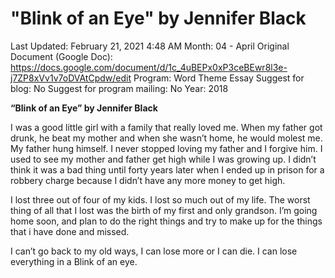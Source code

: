 # "Blink of an Eye" by Jennifer Black

Last Updated: February 21, 2021 4:48 AM
Month: 04 - April
Original Document (Google Doc): https://docs.google.com/document/d/1c_4uBEPx0xP3ceBEwr8l3e-j7ZP8xVv1v7oDVAtCpdw/edit
Program: Word Theme Essay
Suggest for blog: No
Suggest for program mailing: No
Year: 2018

**“Blink of an Eye” by Jennifer Black**

I was a good little girl with a family that really loved me. When my father got drunk, he beat my mother and when she wasn’t home, he would molest me. My father hung himself. I never stopped loving my father and I forgive him. I used to see my mother and father get high while I was growing up. I didn’t think it was a bad thing until forty years later when I ended up in prison for a robbery charge because I didn’t have any more money to get high.

I lost three out of four of my kids. I lost so much out of my life. The worst thing of all that I lost was the birth of my first and only grandson. I’m going home soon, and plan to do the right things and try to make up for the things that i have done and missed.

I can’t go back to my old ways, I can lose more or I can die. I can lose everything in a Blink of an eye.